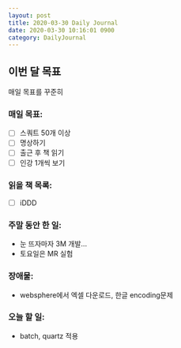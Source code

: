 ```yaml
---
layout: post
title: 2020-03-30 Daily Journal
date: 2020-03-30 10:16:01 0900
category: DailyJournal
---
```


## 이번 달 목표
매일 목표를 꾸준히

### 매일 목표:
- [ ] 스쿼트 50개 이상
- [ ] 명상하기
- [ ] 출근 후 책 읽기
- [ ] 인강 1개씩 보기

### 읽을 책 목록:
- [ ] iDDD

### 주말 동안 한 일:
* 눈 뜨자마자 3M 개발...
* 토요일은 MR 실험

### 장애물:
* websphere에서 엑셀 다운로드, 한글 encoding문제

### 오늘 할 일:
* batch, quartz 적용